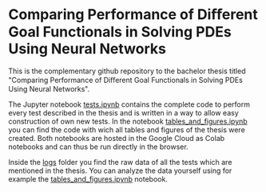 # Comparing Performance of Diﬀerent Goal Functionals in Solving PDEs Using Neural Networks

This is the complementary github repository to the bachelor thesis titled "Comparing Performance of Diﬀerent Goal Functionals in Solving PDEs Using Neural Networks".

The Jupyter notebook [tests.ipynb](https://github.com/afonso-tiago/thesis-notebooks/blob/main/tests.ipynb)
contains the complete code to perform every test described in the thesis and is written in a way to allow easy construction of own new tests.
In the notebook [tables_and_figures.ipynb](https://github.com/afonso-tiago/thesis-notebooks/blob/main/tables_and_figures.ipynb)
you can find the code with wich all tables and figures of the thesis were created.
Both notebooks are hosted in the Google Cloud as Colab notebooks and can thus be run directly in the browser.

Inside the [logs](https://github.com/afonso-tiago/thesis-notebooks/tree/main/logs) folder you find the raw data of all the tests which are mentioned in the thesis.
You can analyze the data yourself using for example the [tables_and_figures.ipynb](https://github.com/afonso-tiago/thesis-notebooks/blob/main/tables_and_figures.ipynb) notebook.
